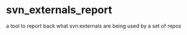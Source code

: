 svn_externals_report
====================

a tool to report back what svn:externals are being used by a set of repos
